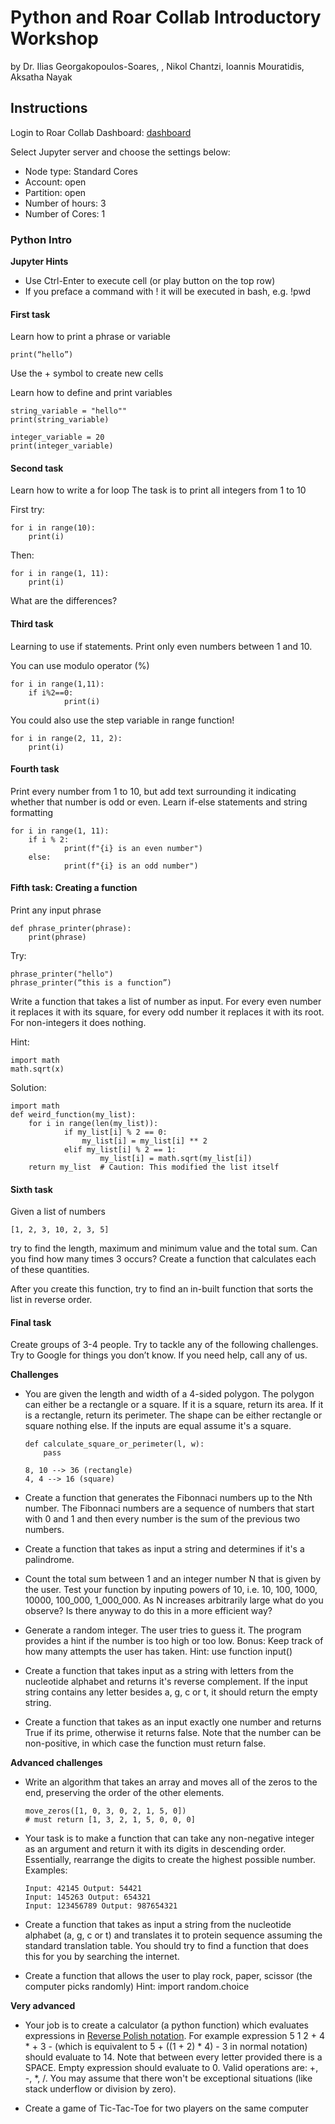 # Python and Roar Collab Introductory Workshop

by Dr. Ilias Georgakopoulos-Soares, , Nikol Chantzi, Ioannis Mouratidis, Aksatha Nayak

## Instructions

Login to Roar Collab Dashboard: 
[dashboard](https://rcportal.hpc.psu.edu/pun/sys/dashboard)

Select Jupyter server and choose the settings below:
- Node type: Standard Cores
- Account: open
- Partition: open
- Number of hours: 3
- Number of Cores: 1


### Python Intro

**Jupyter Hints**
- Use Ctrl-Enter to execute cell (or play button on the top row)
- If you preface a command with ! it will be executed in bash, e.g. !pwd


#### First task
Learn how to print a phrase or variable

```
print(“hello”)
```
Use the + symbol to create new cells

Learn how to define and print variables

```
string_variable = "hello""
print(string_variable)
```

```
integer_variable = 20
print(integer_variable)
```

#### Second task

Learn how to write a for loop
The task is to print all integers from 1 to 10

First try:
```
for i in range(10):
    print(i)
```
Then:

```
for i in range(1, 11):
    print(i)
```

What are the differences?

#### Third task

Learning to use if statements. Print only even numbers between 1 and 10.

You can use modulo operator (%)

```
for i in range(1,11):
	if i%2==0:
    		print(i)
```

You could also use the step variable in range function!

```
for i in range(2, 11, 2):
	print(i)
```

#### Fourth task

Print every number from 1 to 10, but add text surrounding it indicating whether that number is odd or even. Learn if-else statements and string formatting

```
for i in range(1, 11):
	if i % 2:
    		print(f"{i} is an even number")
	else:
    		print(f"{i} is an odd number")
```

#### Fifth task: Creating a function

Print any input phrase

```
def phrase_printer(phrase):
	print(phrase)
```

Try:

```
phrase_printer("hello")
phrase_printer(“this is a function”)
```

Write a function that takes a list of number as input. For every even number it replaces it with its square, for every odd number it replaces it with its root. For non-integers it does nothing.

Hint: 
```
import math
math.sqrt(x)
```

Solution:
```
import math
def weird_function(my_list):
	for i in range(len(my_list)):
    		if my_list[i] % 2 == 0:
        		my_list[i] = my_list[i] ** 2
        	elif my_list[i] % 2 == 1:
            		my_list[i] = math.sqrt(my_list[i])
	return my_list  # Caution: This modified the list itself
```

#### Sixth task

Given a list of numbers 
```
[1, 2, 3, 10, 2, 3, 5]
```

try to find the length, maximum and minimum value and the total sum. Can you find how many times 3 occurs?
Create a function that calculates each of these quantities.

After you create this function, try to find an in-built function that sorts the list in reverse order.

#### Final task

Create groups of 3-4 people. Try to tackle any of the following challenges. Try to Google for things you don’t know. If you need help, call any of us.

**Challenges**

- You are given the length and width of a 4-sided polygon. The polygon can either be a rectangle or a square.
If it is a square, return its area. If it is a rectangle, return its perimeter. The shape can be either rectangle or square nothing else. If the inputs are equal assume it's a square.

    ```
    def calculate_square_or_perimeter(l, w):
        pass
        
    8, 10 --> 36 (rectangle)
    4, 4 --> 16 (square)
    ```
    
- Create a function that generates the Fibonnaci numbers up to the Nth number. The Fibonnaci numbers are a sequence of numbers that start with 0 and 1 and then every number is the sum of the previous two numbers.

- Create a function that takes as input a string and determines if it's a palindrome.

- Count the total sum between 1 and an integer number N that is given by the user. Test your function by inputing powers of 10, i.e. 10, 100, 1000, 10000, 100_000, 1_000_000. As N increases arbitrarily large what do you observe? Is there anyway to do this in a more efficient way?

- Generate a random integer. The user tries to guess it. The program provides a hint if the number is too high or too low. Bonus: Keep track of how many attempts the user has taken. 
Hint: use function input()

- Create a function that takes input as a string with letters from the nucleotide alphabet and returns it's reverse complement. If the input string contains any letter besides a, g, c or t, it should return the empty string.

- Create a function that takes as an input exactly one number and returns True if its prime, otherwise it returns false. Note that the number can be non-positive, in which case the function must return false.

**Advanced challenges**

- Write an algorithm that takes an array and moves all of the zeros to the end, preserving the order of the other elements.

    ```
    move_zeros([1, 0, 3, 0, 2, 1, 5, 0]) 
    # must return [1, 3, 2, 1, 5, 0, 0, 0]
    ```
    
- Your task is to make a function that can take any non-negative integer as an argument and return it with its digits in descending order. Essentially, rearrange the digits to create the highest possible number.
Examples:
    ```
    Input: 42145 Output: 54421
    Input: 145263 Output: 654321
    Input: 123456789 Output: 987654321
    ```

- Create a function that takes as input a string from the nucleotide alphabet (a, g, c or t) and translates it to protein sequence assuming the standard translation table. You should try to find a function that does this for you by searching the internet.

- Create a function that allows the user to play rock, paper, scissor (the computer picks randomly)
Hint: import random.choice

**Very advanced**

 - Your job is to create a calculator (a python function) which evaluates expressions in [Reverse Polish notation](https://en.wikipedia.org/wiki/Reverse_Polish_notation).
For example expression 5 1 2 + 4 * + 3 - (which is equivalent to 5 + ((1 + 2) * 4) - 3 in normal notation) should evaluate to 14. Note that between every letter provided there is a SPACE.  Empty expression should evaluate to 0. Valid operations are: +, -, *, /. You may assume that there won't be exceptional situations (like stack underflow or division by zero).

- Create a game of Tic-Tac-Toe for two players on the same computer



